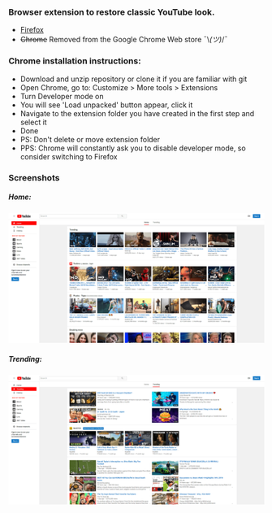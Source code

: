 ### Browser extension to restore classic YouTube look.
- [Firefox](https://addons.mozilla.org/en-US/firefox/addon/youtube-classic)
- ~~Chrome~~ Removed from the Google Chrome Web store ¯\\_(ツ)_/¯

### Chrome installation instructions:
- Download and unzip repository or clone it if you are familiar with git
- Open Chrome, go to: Customize > More tools > Extensions
- Turn Developer mode on
- You will see 'Load unpacked' button appear, click it
- Navigate to the extension folder you have created in the first step and select it
- Done
- PS: Don't delete or move extension folder
- PPS: Chrome will constantly ask you to disable developer mode, so consider switching to Firefox 

### Screenshots
##### Home:
![home](screenshots/home.png)

##### Trending:
![trending](screenshots/trending.png)
